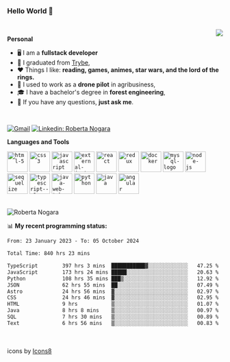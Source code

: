 ### Hello World 👋

<br />

<img align="right" src="https://github.blog/wp-content/uploads/2018/10/46896184-b679fc80-ce30-11e8-88bf-921e9b788f7c.gif?resize=200%2C200"  />

**Personal**
- 🖥️ I am a **fullstack developer**
- 📖 I graduated from [Trybe](https://www.betrybe.com/),
- ❤️ Things I like: **reading, games, animes, star wars, and the lord of the rings.** 
- 🌾 I used to work as a **drone pilot** in agribusiness,
- 🎓 I have a bachelor's degree in **forest engineering**,
- 💬 If you have any questions, **just ask me**.

<br />

[![Gmail](https://img.icons8.com/neon/96/gmail.png)](mailto:r.nogara.dev@gmail.com)
[![Linkedin: Roberta Nogara](https://img.icons8.com/neon/96/linkedin.png)](https://www.linkedin.com/in/robertanogara/)

**Languages and Tools**  

<code><img width="48" height="48" src="https://img.icons8.com/fluency/48/html-5.png" alt="html-5"/></code>
<code><img width="48" height="48" src="https://img.icons8.com/fluency/48/css3.png" alt="css3"/></code>
<code><img width="48" height="48" src="https://img.icons8.com/fluency/48/javascript.png" alt="javascript"/></code>
<code><img width="48" height="48" src="https://img.icons8.com/external-tal-revivo-color-tal-revivo/48/external-jest-can-collect-code-coverage-information-from-entire-projects-logo-color-tal-revivo.png" alt="external-jest-can-collect-code-coverage-information-from-entire-projects-logo-color-tal-revivo"/></code>
<code><img width="48" height="48" src="https://img.icons8.com/office/40/react.png" alt="react"/></code>
<code><img width="48" height="48" src="https://img.icons8.com/color/48/redux.png" alt="redux"/></code>
<code><img width="48" height="48" src="https://img.icons8.com/fluency/48/docker.png" alt="docker"/></code>
<code><img width="48" height="48" src="https://img.icons8.com/fluency/48/mysql-logo.png" alt="mysql-logo"/></code>
<code><img width="48" height="48" src="https://img.icons8.com/fluency/48/node-js.png" alt="node-js"/></code>
<code><img width="48" height="48" src="https://cdn.icon-icons.com/icons2/2415/PNG/512/sequelize_original_logo_icon_146348.png" alt="sequelize"/></code>
<code><img width="48" height="48" src="https://img.icons8.com/fluency/48/typescript--v2.png" alt="typescript--v2"/></code>
<code><img width="48" height="48" src="https://img.icons8.com/color/48/java-web-token.png" alt="java-web-token"/></code>
<code><img width="48" height="48" src="https://img.icons8.com/fluency/48/python.png" alt="python"/></code>
<code><img width="48" height="48" src="https://img.icons8.com/color/48/java-coffee-cup-logo--v1.png" alt="java"/></code>
<code><img width="48" height="48" src="https://img.icons8.com/fluency/48/angularjs.png" alt="angular"/></code>

<br />
<img src="https://github-readme-stats.vercel.app/api?username=rnogara&count_private=true&show_icons=true" alt="Roberta Nogara" />
<br />

📊 **My recent programming status:**
<!--START_SECTION:waka-->

```txt
From: 23 January 2023 - To: 05 October 2024

Total Time: 840 hrs 23 mins

TypeScript        397 hrs 3 mins  ███████████▓░░░░░░░░░░░░░   47.25 %
JavaScript        173 hrs 24 mins █████░░░░░░░░░░░░░░░░░░░░   20.63 %
Python            108 hrs 35 mins ███▒░░░░░░░░░░░░░░░░░░░░░   12.92 %
JSON              62 hrs 55 mins  ██░░░░░░░░░░░░░░░░░░░░░░░   07.49 %
Astro             24 hrs 56 mins  ▓░░░░░░░░░░░░░░░░░░░░░░░░   02.97 %
CSS               24 hrs 46 mins  ▓░░░░░░░░░░░░░░░░░░░░░░░░   02.95 %
HTML              9 hrs           ▒░░░░░░░░░░░░░░░░░░░░░░░░   01.07 %
Java              8 hrs 8 mins    ▒░░░░░░░░░░░░░░░░░░░░░░░░   00.97 %
SQL               7 hrs 30 mins   ▒░░░░░░░░░░░░░░░░░░░░░░░░   00.89 %
Text              6 hrs 56 mins   ▒░░░░░░░░░░░░░░░░░░░░░░░░   00.83 %
```

<!--END_SECTION:waka-->

<br />
<br />
icons by <a href="https://icons8.com">Icons8</a>
